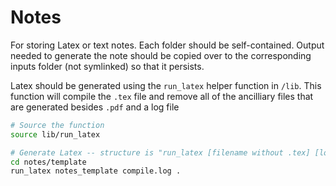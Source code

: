# Notes

For storing Latex or text notes. Each folder should be self-contained. Output needed to generate the note should be copied over to the corresponding inputs folder (not symlinked) so that it persists.

Latex should be generated using the `run_latex` helper function in `/lib`. This function will compile the `.tex` file and remove all of the ancilliary files that are generated besides `.pdf` and a log file

```bash
# Source the function  
source lib/run_latex

# Generate Latex -- structure is "run_latex [filename without .tex] [log file to use] [destination directory]"
cd notes/template
run_latex notes_template compile.log .
```
